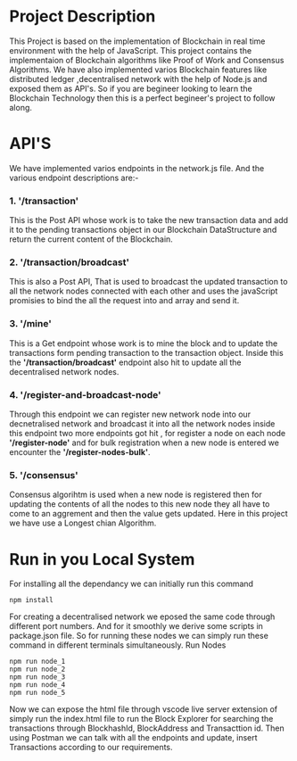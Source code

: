 # Project Description
This Project is based on the implementation of Blockchain in real time environment with the help of JavaScript. This project contains the implementaion of Blockchain algorithms like Proof of Work and Consensus Algorithms. We have also implemented varios Blockchain features like distributed ledger ,decentralised network with the help of Node.js and exposed them as API's. So if you are begineer looking to learn the Blockchain Technology then this is a perfect begineer's project to follow along.

# API'S
We have implemented varios endpoints in the network.js file. And the various endpoint descriptions are:-
### 1. '/transaction'
This is the Post API whose work is to take the new transaction data and add it to the pending transactions object in our Blockchain DataStructure and return the current content of the Blockchain.
### 2. '/transaction/broadcast'
This is also a Post API, That is used to broadcast the updated transaction to all the network nodes connected with each other and uses the javaScript promisies to bind the all the request into and array and send it.
### 3. '/mine' 
This is a Get endpoint whose work is to mine the block and to update the transactions form pending transaction to the transaction object. Inside this the **'/transaction/broadcast'** endpoint also hit to update all the decentralised network nodes.
### 4. '/register-and-broadcast-node'
Through this endpoint we can register new network node into our decnetralised network and broadcast it into all the network nodes inside this endpoint two more endpoints got hit , for register a node on each node **'/register-node'** and for bulk registration when a new node is entered we encounter the **'/register-nodes-bulk'**.
### 5. '/consensus'
Consensus algorihtm is used when a new node is registered then for updating the contents of all the nodes to this new node they all have to come to an aggrement and then the value gets updated. Here in this project we have use a Longest chian Algorithm.

# Run in you Local System
For installing all the dependancy we can initially run this command
```
npm install 
```
For creating a decentralised network we eposed the same code through different port numbers. And for it smoothly we derive some scripts in package.json file.
So for running these nodes we can simply run these command in different terminals simultaneously.
  Run Nodes 
  ```
  npm run node_1
  npm run node_2
  npm run node_3
  npm run node_4
  npm run node_5
  ```
Now we can expose the html file through vscode live server extension of simply run the index.html file to run the Block Explorer for searching the transactions through BlockhashId, BlockAddress and Transacttion id.
Then using Postman we can talk with all the endpoints and update, insert Transactions according to our requirements.



  
 




 
